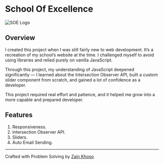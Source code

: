 # School Of Excellence

![SOE Logo](/assets/logo.png)

## Overview

I created this project when I was still fairly new to web development. It’s a recreation of my school’s website at the time. I challenged myself to avoid using libraries and relied purely on vanilla JavaScript.

Through this project, my understanding of JavaScript deepened significantly — I learned about the Intersection Observer API, built a custom slider component from scratch, and gained a lot of confidence as a developer.

This project required real effort and patience, and it helped me grow into a more capable and prepared developer.

## Features

1. Responsiveness.
2. Intersection Observer API.
3. Sliders.
4. Auto Email Sending.

---

Crafted with Problem Solving by [Zain Khoso](https://zain-khoso.vercel.app)
